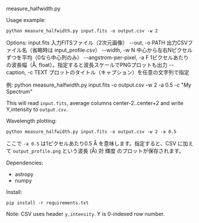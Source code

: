 measure_halfwidth.py

Usage example:

    python measure_halfwidth.py input.fits -o output.csv -w 2

Options:
    input.fits            入力FITSファイル（2次元画像）
    --out, -o PATH        出力CSVファイル名（省略時は input_profile.csv）
    --width, -w N         中心から左右Nピクセルずつを平均（0なら中心列のみ）
    --angstrom-per-pixel, -a F  1ピクセルあたりの波長幅（Å, float）。指定すると波長スケールでPNGプロットも出力
    --caption, -c TEXT    プロットのタイトル（キャプション）を任意の文字列で指定

例:
    python measure_halfwidth.py input.fits -o output.csv -w 2 -a 0.5 -c "My Spectrum"

This will read `input.fits`, average columns center-2..center+2 and write Y,intensity to `output.csv`.

Wavelength plotting:

    python measure_halfwidth.py input.fits -o output.csv -w 2 -a 0.5

ここで `-a 0.5` は1ピクセルあたり0.5 Å を意味します。指定すると、CSV に加えて `output_profile.png` という波長 (Å) 対 輝度 のプロットが保存されます。

Dependencies:
- astropy
- numpy

Install:

    pip install -r requirements.txt

Note: CSV uses header `y,intensity`. Y is 0-indexed row number.
